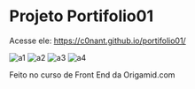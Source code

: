 # Projeto Portifolio01
Acesse ele: https://c0nant.github.io/portifolio01/

![a1](https://github.com/C0nanT/portifolio01/assets/113317279/2696dd7e-021d-444c-9df0-5010d1f7ea41)
![a2](https://github.com/C0nanT/portifolio01/assets/113317279/8612845c-e5bf-49e0-8520-9c9f924aa894)
![a3](https://github.com/C0nanT/portifolio01/assets/113317279/67098678-3fbe-43a0-8cb2-425619608394)
![a4](https://github.com/C0nanT/portifolio01/assets/113317279/80faffda-59c1-449d-a686-5f6157b78fa0)

Feito no curso de Front End da Origamid.com
